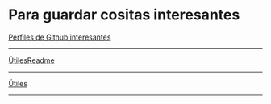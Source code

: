 # Para guardar cositas interesantes


[Perfiles de Github interesantes](Favoritos.md)

<hr>

[ÚtilesReadme](UtilesReadme.md)
<hr>

[Útiles](Utiles.md)
<hr>
